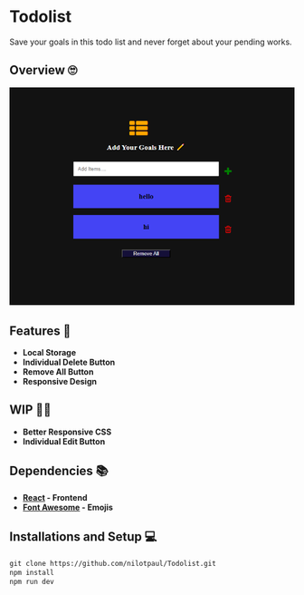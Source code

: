 # Todolist
Save your goals in this todo list and never forget about your pending works.

## Overview 🙄
![](/.gitres/banner.png)

## Features 🎁
- **Local Storage**
- **Individual Delete Button**
- **Remove All Button**
- **Responsive Design**

## WIP 👷‍♂️
- **Better Responsive CSS**
- **Individual Edit Button**

## Dependencies 📚
- **[React](https://react.dev/) - Frontend** 
- **[Font Awesome](https://fontawesome.com/) - Emojis**

## Installations and Setup 💻
```
git clone https://github.com/nilotpaul/Todolist.git
npm install
npm run dev
```
